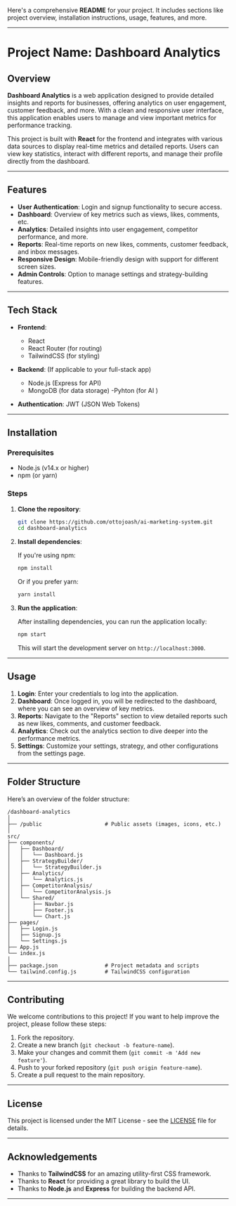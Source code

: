 Here's a comprehensive **README** for your project. It includes sections like project overview, installation instructions, usage, features, and more.

---

# Project Name: **Dashboard Analytics**

## Overview
**Dashboard Analytics** is a web application designed to provide detailed insights and reports for businesses, offering analytics on user engagement, customer feedback, and more. With a clean and responsive user interface, this application enables users to manage and view important metrics for performance tracking.

This project is built with **React** for the frontend and integrates with various data sources to display real-time metrics and detailed reports. Users can view key statistics, interact with different reports, and manage their profile directly from the dashboard.

---

## Features

- **User Authentication**: Login and signup functionality to secure access.
- **Dashboard**: Overview of key metrics such as views, likes, comments, etc.
- **Analytics**: Detailed insights into user engagement, competitor performance, and more.
- **Reports**: Real-time reports on new likes, comments, customer feedback, and inbox messages.
- **Responsive Design**: Mobile-friendly design with support for different screen sizes.
- **Admin Controls**: Option to manage settings and strategy-building features.

---

## Tech Stack

- **Frontend**: 
  - React
  - React Router (for routing)
  - TailwindCSS (for styling)
  
- **Backend**: (If applicable to your full-stack app)
  - Node.js (Express for API)
  - MongoDB (for data storage)
  -Pyhton (for AI )

- **Authentication**: JWT (JSON Web Tokens)

---

## Installation

### Prerequisites

- Node.js (v14.x or higher)
- npm (or yarn)

### Steps

1. **Clone the repository**:

   ```bash
   git clone https://github.com/ottojoash/ai-marketing-system.git
   cd dashboard-analytics
   ```

2. **Install dependencies**:

   If you're using npm:

   ```bash
   npm install
   ```

   Or if you prefer yarn:

   ```bash
   yarn install
   ```

3. **Run the application**:

   After installing dependencies, you can run the application locally:

   ```bash
   npm start
   ```

   This will start the development server on `http://localhost:3000`.

---

## Usage

1. **Login**: Enter your credentials to log into the application.
2. **Dashboard**: Once logged in, you will be redirected to the dashboard, where you can see an overview of key metrics.
3. **Reports**: Navigate to the "Reports" section to view detailed reports such as new likes, comments, and customer feedback.
4. **Analytics**: Check out the analytics section to dive deeper into the performance metrics.
5. **Settings**: Customize your settings, strategy, and other configurations from the settings page.

---

## Folder Structure

Here’s an overview of the folder structure:

```
/dashboard-analytics
│
├── /public                    # Public assets (images, icons, etc.)
│
src/
├── components/
│   ├── Dashboard/
│   │   └── Dashboard.js
│   ├── StrategyBuilder/
│   │   └── StrategyBuilder.js
│   ├── Analytics/
│   │   └── Analytics.js
│   ├── CompetitorAnalysis/
│   │   └── CompetitorAnalysis.js
│   └── Shared/
│       ├── Navbar.js
│       ├── Footer.js
│       └── Chart.js
├── pages/
│   ├── Login.js
│   ├── Signup.js
│   └── Settings.js
├── App.js
└── index.js
│
├── package.json               # Project metadata and scripts
└── tailwind.config.js         # TailwindCSS configuration
```

---

## Contributing

We welcome contributions to this project! If you want to help improve the project, please follow these steps:

1. Fork the repository.
2. Create a new branch (`git checkout -b feature-name`).
3. Make your changes and commit them (`git commit -m 'Add new feature'`).
4. Push to your forked repository (`git push origin feature-name`).
5. Create a pull request to the main repository.

---

## License

This project is licensed under the MIT License - see the [LICENSE](LICENSE) file for details.

---

## Acknowledgements

- Thanks to **TailwindCSS** for an amazing utility-first CSS framework.
- Thanks to **React** for providing a great library to build the UI.
- Thanks to **Node.js** and **Express** for building the backend API.

---

